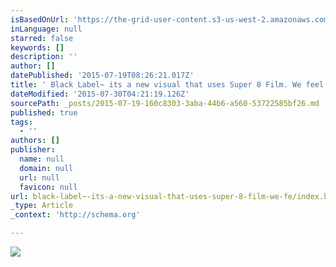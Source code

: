 ```yaml
---
isBasedOnUrl: 'https://the-grid-user-content.s3-us-west-2.amazonaws.com/e0f4c659-190e-41d3-9ae8-c184daa33f1c.gif'
inLanguage: null
starred: false
keywords: []
description: ''
author: []
datePublished: '2015-07-19T08:26:21.017Z'
title: ' Black Label~ its a new visual that uses Super 8 Film. We feel it creates a greater documentation of your wedding day. It tells a different story that you just cant get from still images alone. '
dateModified: '2015-07-30T04:21:19.126Z'
sourcePath: _posts/2015-07-19-160c8303-3aba-44b6-a560-53722585bf26.md
published: true
tags:
  - ''
authors: []
publisher:
  name: null
  domain: null
  url: null
  favicon: null
url: black-label~-its-a-new-visual-that-uses-super-8-film-we-fe/index.html
_type: Article
_context: 'http://schema.org'

---
```

![](https://the-grid-user-content.s3-us-west-2.amazonaws.com/e0f4c659-190e-41d3-9ae8-c184daa33f1c.gif)